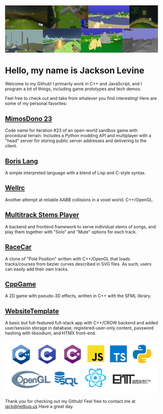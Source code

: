 ![Samples of my personal work](./gamesbanner.png)

# Hello, my name is Jackson Levine

Welcome to my Github! I primarily work in C++ and JavaScript, and I program a lot of things, including game prototypes and tech demos.

Feel free to check out and take from whatever you find interesting! Here are some of my personal favorites:

## [MimosDono 23](https://github.com/jacksonlevine/MimosDono23)

Code name for iteration #23 of an open-world sandbox game with procedural terrain. Includes a Python modding API and multiplayer with a "head" server for storing public server addresses and delivering to the client.

## [Boris Lang](https://github.com/jacksonlevine/small-lambda-calc-interpreted-lang)

A simple interpreted language with a blend of Lisp and C-style syntax.

## [Wellrc](https://github.com/jacksonlevine/wellrc)

Another attempt at reliable AABB collisions in a voxel world. C++/OpenGL.

## [Multitrack Stems Player](https://github.com/jacksonlevine/multitrack-audio-player)

A backend and frontend framework to serve individual stems of songs, and play them together with "Solo" and "Mute" options for each track.

## [RaceCar](https://github.com/jacksonlevine/racecar)

A clone of "Pole Position" written with C++/OpenGL that loads tracks/courses from bezier curves described in SVG files. As such, users can easily add their own tracks.

## [CppGame](https://github.com/jacksonlevine/cpp-game)

A 2D game with pseudo-3D effects, written in C++ with the SFML library.

## [WebsiteTemplate](https://github.com/jacksonlevine/htmxnext-not-)

A basic but full-featured full-stack app with C++/CROW backend and added user/session storage in database, registered-user-only content, password hashing with libsodium, and HTMX front-end.

![Some languages and frameworks I know!](./langsbanner.png)

Thank you for checking out my Github! Feel free to contact me at jack@netbug.us
Have a great day.


<!--
**jacksonlevine/jacksonlevine** is a ✨ _special_ ✨ repository because its `README.md` (this file) appears on your GitHub profile.

Here are some ideas to get you started:

- 🔭 I’m currently working on ...
- 🌱 I’m currently learning ...
- 👯 I’m looking to collaborate on ...
- 🤔 I’m looking for help with ...
- 💬 Ask me about ...
- 📫 How to reach me: ...
- 😄 Pronouns: ...
- ⚡ Fun fact: ...
-->
